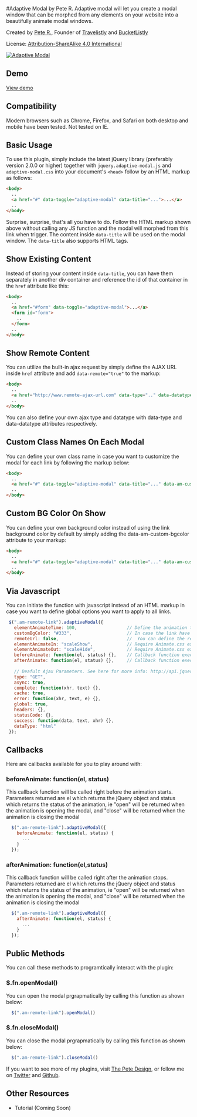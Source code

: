 #Adaptive Modal by Pete R.
Adaptive modal will let you create a modal window that can be morphed from any elements on your website into a beautifully animate modal windows. 


Created by [Pete R.](http://www.thepetedesign.com), Founder of [Travelistly](http://www.travelistly.com) and [BucketListly](http://www.bucketlistly.com)

License: [Attribution-ShareAlike 4.0 International](http://creativecommons.org/licenses/by-sa/4.0/deed.en_US)

[![Adaptive Modal](http://www.thepetedesign.com/images/adaptive-modal_image.png "Adaptive Modal")](http://www.thepetedesign.com/demos/adaptive-modal_demo.html)


## Demo
[View demo](http://www.thepetedesign.com/demos/adaptive-modal_demo.html)

## Compatibility
Modern browsers such as Chrome, Firefox, and Safari on both desktop and mobile have been tested. Not tested on IE.

## Basic Usage
To use this plugin, simply include the latest jQuery library (preferably version 2.0.0 or higher) together with `jquery.adaptive-modal.js` and `adaptive-modal.css` into your document's `<head>` follow by an HTML markup as follows:

````html
<body>
  ..
  <a href="#" data-toggle="adaptive-modal" data-title="...">...</a>
  ..
</body>

````

Surprise, surprise, that's all you have to do. Follow the HTML markup shown above without calling any JS function and the modal will morphed from this link when trigger. The content inside `data-title` will be used on the modal window. The `data-title` also supports HTML tags.


## Show Existing Content
Instead of storing your content inside `data-title`, you can have them separately in another div container and reference the id of that container in the `href` attribute like this:

````html
<body>
  ..
  <a href="#form" data-toggle="adaptive-modal">...</a>
  <form id="form">
    ..
  </form>
  ..
</body>

````

## Show Remote Content
You can utilize the built-in ajax request by simply define the AJAX URL inside `href` attribute and add `data-remote="true"` to the markup:

````html
<body>
  ..
  <a href="http://www.remote-ajax-url.com" data-type=".." data-datatype=".." data-remote="true" data-toggle="adaptive-modal">...</a>
  ..
</body>

````

You can also define your own ajax type and datatype with data-type and data-datatype attributes respectively.

## Custom Class Names On Each Modal
You can define your own class name in case you want to customize the modal for each link by following the markup below:

````html
<body>
  ..
  <a href="#" data-toggle="adaptive-modal" data-title="..." data-am-custom-class="custom-class-name">...</a>
  ..
</body>

````

## Custom BG Color On Show
You can define your own background color instead of using the link background color by default by simply adding the data-am-custom-bgcolor attribute to your markup:

````html
<body>
  ..
  <a href="#" data-toggle="adaptive-modal" data-title="..." data-am-custom-bgcolor="#000">...</a>
  ..
</body>

````

## Via Javascript
You can initiate the function with javascript instead of an HTML markup in case you want to define global options you want to apply to all links.

````javascript
 $(".am-remote-link").adaptiveModal({
   elementAnimateTime: 100,                   // Define the animation time for each element to animate when the modal is openned/closed. The option accept milliseconds. The default value is 100.
   customBgColor: "#333",                     // In case the link have no background color to derive from you can set the background color of the modal here. The option accept HEX, RGB, and RGBA The default value is "#333333".
   remoteUrl: false,                          //  You can define the remote URL here as well as the markup. The option accept generic URL. The default value is false.
   elementAnimateIn: "scaleShow",             // Require Animate.css extension: You can define the element inside the modal its own entrance animation by putting the Animate.css class name here. The default value is the built-in scaleShow animation.
   elementAnimateOut: "scaleHide",            // Require Animate.css extension: You can define the element inside the modal its own exit animation by putting the Animate.css class name here. The default value is the built-in scaleHide animation.
   beforeAnimate: function(el, status) {},    // Callback function execute before the animation begins. Parameters available are el, and status which returns the jQuery object and the status of the animation, ie "open" will return when the animation is opening the modal, and vice versa, respectively. 
   afterAnimate: function(el, status) {},     // Callback function execute after the animation stops. Parameters available are el, and status which returns the jQuery object and the status of the animation, ie "close" will return when the animation is closing the modal, and vice versa, respectively. 
   
   // Deafult Ajax Parameters. See here for more info: http://api.jquery.com/jquery.ajax/
   type: "GET",
   async: true,
   complete: function(xhr, text) {},
   cache: true,
   error: function(xhr, text, e) {},
   global: true,
   headers: {},
   statusCode: {},
   success: function(data, text, xhr) {},
   dataType: "html"
 });
````

## Callbacks
Here are callbacks available for you to play around with:


### beforeAnimate: function(el, status)
This callback function will be called right before the animation starts. Parameters returned are el which returns the jQuery object and  status which returns the status of the animation, ie "open" will be returned when the animation is opening the modal, and "close" will be returned when the animation is closing the modal

````javascript
  $(".am-remote-link").adaptiveModal({
    beforeAnimate: function(el, status) {
      ...
    }
  });
````

### afterAnimation: function(el,status)
This callback function will be called right after the animation stops. Parameters returned are el which returns the jQuery object and  status which returns the status of the animation, ie "open" will be returned when the animation is opening the modal, and "close" will be returned when the animation is closing the modal

````javascript
  $(".am-remote-link").adaptiveModal({
    afterAnimate: function(el, status) {
      ...
    }
  });
````

## Public Methods
You can call these methods to programtically interact with the plugin:

### $.fn.openModal()

You can open the modal prgrapmatically by calling this function as shown below:

````javascript
  $(".am-remote-link").openModal()
````

### $.fn.closeModal()

You can close the modal prgrapmatically by calling this function as shown below:

````javascript
  $(".am-remote-link").closeModal()
````

If you want to see more of my plugins, visit [The Pete Design](http://www.thepetedesign.com/#plugins), or follow me on [Twitter](http://www.twitter.com/peachananr) and [Github](http://www.github.com/peachananr).

## Other Resources
- Tutorial (Coming Soon)